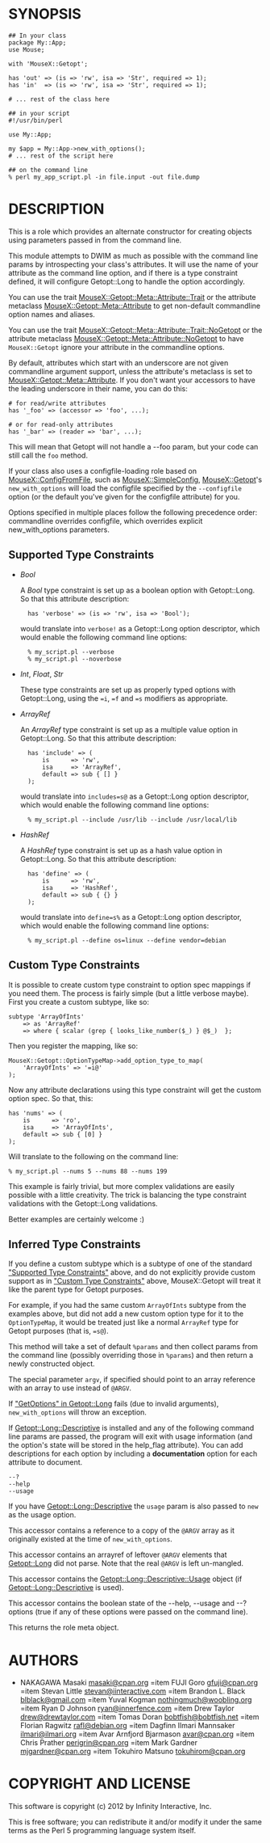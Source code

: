 # SYNOPSIS

    ## In your class
    package My::App;
    use Mouse;

    with 'MouseX::Getopt';

    has 'out' => (is => 'rw', isa => 'Str', required => 1);
    has 'in'  => (is => 'rw', isa => 'Str', required => 1);

    # ... rest of the class here

    ## in your script
    #!/usr/bin/perl

    use My::App;

    my $app = My::App->new_with_options();
    # ... rest of the script here

    ## on the command line
    % perl my_app_script.pl -in file.input -out file.dump

# DESCRIPTION

This is a role which provides an alternate constructor for creating
objects using parameters passed in from the command line.

This module attempts to DWIM as much as possible with the command line
params by introspecting your class's attributes. It will use the name
of your attribute as the command line option, and if there is a type
constraint defined, it will configure Getopt::Long to handle the option
accordingly.

You can use the trait [MouseX::Getopt::Meta::Attribute::Trait](https://metacpan.org/pod/MouseX::Getopt::Meta::Attribute::Trait) or the
attribute metaclass [MouseX::Getopt::Meta::Attribute](https://metacpan.org/pod/MouseX::Getopt::Meta::Attribute) to get non-default
commandline option names and aliases.

You can use the trait [MouseX::Getopt::Meta::Attribute::Trait::NoGetopt](https://metacpan.org/pod/MouseX::Getopt::Meta::Attribute::Trait::NoGetopt)
or the attribute metaclass [MouseX::Getopt::Meta::Attribute::NoGetopt](https://metacpan.org/pod/MouseX::Getopt::Meta::Attribute::NoGetopt)
to have `MouseX::Getopt` ignore your attribute in the commandline options.

By default, attributes which start with an underscore are not given
commandline argument support, unless the attribute's metaclass is set
to [MouseX::Getopt::Meta::Attribute](https://metacpan.org/pod/MouseX::Getopt::Meta::Attribute). If you don't want your accessors
to have the leading underscore in their name, you can do this:

    # for read/write attributes
    has '_foo' => (accessor => 'foo', ...);

    # or for read-only attributes
    has '_bar' => (reader => 'bar', ...);

This will mean that Getopt will not handle a --foo param, but your
code can still call the `foo` method.

If your class also uses a configfile-loading role based on
[MouseX::ConfigFromFile](https://metacpan.org/pod/MouseX::ConfigFromFile), such as [MouseX::SimpleConfig](https://metacpan.org/pod/MouseX::SimpleConfig),
[MouseX::Getopt](https://metacpan.org/pod/MouseX::Getopt)'s `new_with_options` will load the configfile
specified by the `--configfile` option (or the default you've
given for the configfile attribute) for you.

Options specified in multiple places follow the following
precedence order: commandline overrides configfile, which
overrides explicit new\_with\_options parameters.

## Supported Type Constraints

- _Bool_

    A _Bool_ type constraint is set up as a boolean option with
    Getopt::Long. So that this attribute description:

        has 'verbose' => (is => 'rw', isa => 'Bool');

    would translate into `verbose!` as a Getopt::Long option descriptor,
    which would enable the following command line options:

        % my_script.pl --verbose
        % my_script.pl --noverbose

- _Int_, _Float_, _Str_

    These type constraints are set up as properly typed options with
    Getopt::Long, using the `=i`, `=f` and `=s` modifiers as appropriate.

- _ArrayRef_

    An _ArrayRef_ type constraint is set up as a multiple value option
    in Getopt::Long. So that this attribute description:

        has 'include' => (
            is      => 'rw',
            isa     => 'ArrayRef',
            default => sub { [] }
        );

    would translate into `includes=s@` as a Getopt::Long option descriptor,
    which would enable the following command line options:

        % my_script.pl --include /usr/lib --include /usr/local/lib

- _HashRef_

    A _HashRef_ type constraint is set up as a hash value option
    in Getopt::Long. So that this attribute description:

        has 'define' => (
            is      => 'rw',
            isa     => 'HashRef',
            default => sub { {} }
        );

    would translate into `define=s%` as a Getopt::Long option descriptor,
    which would enable the following command line options:

        % my_script.pl --define os=linux --define vendor=debian

## Custom Type Constraints

It is possible to create custom type constraint to option spec
mappings if you need them. The process is fairly simple (but a
little verbose maybe). First you create a custom subtype, like
so:

    subtype 'ArrayOfInts'
        => as 'ArrayRef'
        => where { scalar (grep { looks_like_number($_) } @$_)  };

Then you register the mapping, like so:

    MouseX::Getopt::OptionTypeMap->add_option_type_to_map(
        'ArrayOfInts' => '=i@'
    );

Now any attribute declarations using this type constraint will
get the custom option spec. So that, this:

    has 'nums' => (
        is      => 'ro',
        isa     => 'ArrayOfInts',
        default => sub { [0] }
    );

Will translate to the following on the command line:

    % my_script.pl --nums 5 --nums 88 --nums 199

This example is fairly trivial, but more complex validations are
easily possible with a little creativity. The trick is balancing
the type constraint validations with the Getopt::Long validations.

Better examples are certainly welcome :)

## Inferred Type Constraints

If you define a custom subtype which is a subtype of one of the
standard ["Supported Type Constraints"](#supported-type-constraints) above, and do not explicitly
provide custom support as in ["Custom Type Constraints"](#custom-type-constraints) above,
MouseX::Getopt will treat it like the parent type for Getopt
purposes.

For example, if you had the same custom `ArrayOfInts` subtype
from the examples above, but did not add a new custom option
type for it to the `OptionTypeMap`, it would be treated just
like a normal `ArrayRef` type for Getopt purposes (that is,
`=s@`).

This method will take a set of default `%params` and then collect
params from the command line (possibly overriding those in `%params`)
and then return a newly constructed object.

The special parameter `argv`, if specified should point to an array
reference with an array to use instead of `@ARGV`.

If ["GetOptions" in Getopt::Long](https://metacpan.org/pod/Getopt::Long#GetOptions) fails (due to invalid arguments),
`new_with_options` will throw an exception.

If [Getopt::Long::Descriptive](https://metacpan.org/pod/Getopt::Long::Descriptive) is installed and any of the following
command line params are passed, the program will exit with usage
information (and the option's state will be stored in the help\_flag
attribute). You can add descriptions for each option by including a
__documentation__ option for each attribute to document.

    --?
    --help
    --usage

If you have [Getopt::Long::Descriptive](https://metacpan.org/pod/Getopt::Long::Descriptive) the `usage` param is also passed to
`new` as the usage option.

This accessor contains a reference to a copy of the `@ARGV` array
as it originally existed at the time of `new_with_options`.

This accessor contains an arrayref of leftover `@ARGV` elements that
[Getopt::Long](https://metacpan.org/pod/Getopt::Long) did not parse.  Note that the real `@ARGV` is left
un-mangled.

This accessor contains the [Getopt::Long::Descriptive::Usage](https://metacpan.org/pod/Getopt::Long::Descriptive::Usage) object (if
[Getopt::Long::Descriptive](https://metacpan.org/pod/Getopt::Long::Descriptive) is used).

This accessor contains the boolean state of the --help, --usage and --?
options (true if any of these options were passed on the command line).

This returns the role meta object.

# AUTHORS

- NAKAGAWA Masaki <masaki@cpan.org>
=item FUJI Goro <gfuji@cpan.org>
=item Stevan Little <stevan@iinteractive.com>
=item Brandon L. Black <blblack@gmail.com>
=item Yuval Kogman <nothingmuch@woobling.org>
=item Ryan D Johnson <ryan@innerfence.com>
=item Drew Taylor <drew@drewtaylor.com>
=item Tomas Doran <bobtfish@bobtfish.net>
=item Florian Ragwitz <rafl@debian.org>
=item Dagfinn Ilmari Mannsaker <ilmari@ilmari.org>
=item Avar Arnfjord Bjarmason <avar@cpan.org>
=item Chris Prather <perigrin@cpan.org>
=item Mark Gardner <mjgardner@cpan.org>
=item Tokuhiro Matsuno <tokuhirom@cpan.org>

# COPYRIGHT AND LICENSE

This software is copyright (c) 2012 by Infinity Interactive, Inc.

This is free software; you can redistribute it and/or modify it under
the same terms as the Perl 5 programming language system itself.
